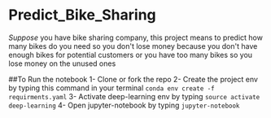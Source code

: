 # Predict_Bike_Sharing

*Suppose* you have bike sharing company, this project means to predict how many bikes do you need so you don't lose money
because you don't have enough bikes for potential customers or you have too many bikes so you lose money on the unused ones

##To Run the notebook
1- Clone or fork the repo
2- Create the project env by typing this command in your terminal `conda env create -f requirments.yaml`
3- Activate deep-learning env by typing `source activate deep-learning`
4- Open jupyter-notebook by typing `jupyter-notebook`
